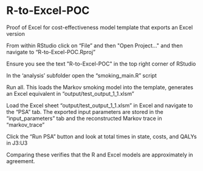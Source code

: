 # R-to-Excel-POC
Proof of Excel for cost-effectiveness model template that exports an Excel version

From within RStudio click on “File” and then "Open Project..." and then navigate to “R-to-Excel-POC.Rproj”

Ensure you see the text "R-to-Excel-POC" in the top right corner of RStudio

In the ‘analysis’ subfolder open the “smoking_main.R” script

Run all. This loads the Markov smoking model into the template, generates an Excel equivalent in “output/test_output_1_1.xlsm”

Load the Excel sheet “output/test_output_1_1.xlsm” in Excel and navigate to the “PSA” tab. The exported input parameters are stored in the “input_parameters” tab and the reconstructed Markov trace in “markov_trace”

Click the “Run PSA” button and look at total times in state, costs, and QALYs in J3:U3

Comparing these verifies that the R and Excel models are approximately in agreement. 

